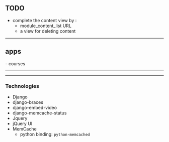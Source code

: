 <h2>TODO</h2>

- complete the content view by :
  - module_content_list URL
  - a view for deleting content

<hr>

<h2>apps</h2>
- courses
<p></p>
<hr>



---
### Technologies
- Django
- django-braces
- django-embed-video
- django-memcache-status
- Jquery
- jQuery UI
- MemCache
  - python binding: 
      `python-memcached`
